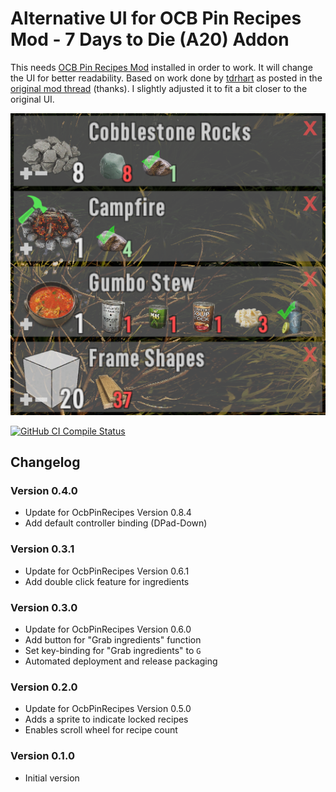 # Alternative UI for OCB Pin Recipes Mod - 7 Days to Die (A20) Addon

This needs [OCB Pin Recipes Mod][1] installed in order to work. It will
change the UI for better readability. Based on work done by [tdrhart][2]
as posted in the [original mod thread][2] (thanks). I slightly adjusted
it to fit a bit closer to the original UI.

![In-Game Details Pinned](Screens/in-game-detail-pins.png)

[![GitHub CI Compile Status][4]][3]

## Changelog

### Version 0.4.0

- Update for OcbPinRecipes Version 0.8.4
- Add default controller binding (DPad-Down)

### Version 0.3.1

- Update for OcbPinRecipes Version 0.6.1
- Add double click feature for ingredients

### Version 0.3.0

- Update for OcbPinRecipes Version 0.6.0
- Add button for "Grab ingredients" function
- Set key-binding for "Grab ingredients" to `G`
- Automated deployment and release packaging

### Version 0.2.0

- Update for OcbPinRecipes Version 0.5.0
- Adds a sprite to indicate locked recipes
- Enables scroll wheel for recipe count

### Version 0.1.0

- Initial version

[1]: https://github.com/OCB7D2D/OcbPinRecipes
[2]: https://community.7daystodie.com/topic/26859-pin-recipes-mod/?do=findComment&comment=466832
[3]: https://github.com/OCB7D2D/OcbPinRecipesUiTdrHart/actions/workflows/ci.yml
[4]: https://github.com/OCB7D2D/OcbPinRecipesUiTdrHart/actions/workflows/ci.yml/badge.svg
